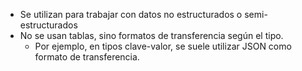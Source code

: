 - Se utilizan para trabajar con datos no estructurados o semi-estructurados
- No se usan tablas, sino formatos de transferencia según el tipo.
	- Por ejemplo, en tipos clave-valor, se suele utilizar JSON como formato de transferencia.